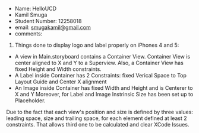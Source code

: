 - Name: HelloUCD
- Kamil Smuga
- Student Number: 12258018
- email: smugakamil@gmail.com
- comments:

1. Things done to display logo and label properly on iPhones 4 and 5:
- A view in Main.storyboard contains a Container View. Container View is
  center aligned to X and Y to a Superview. Also, a Container View has fixed Height
  and Width constraints.
- A Label inside Container has 2 Constraints: fixed Verical Space to Top Layout Guide and Center X alignment
- An Image inside Container has fixed Width and Height and is Centerer to X and
  Y
Moreover, for Label and Image Instrinsic Size has been set up to Placeholder.

Due to the fact that each view's position and size is defined by three values:
leading space, size and trailing space, for each element defined at least 2 constraints. That allows third one to be calculated and clear XCode Issues.
